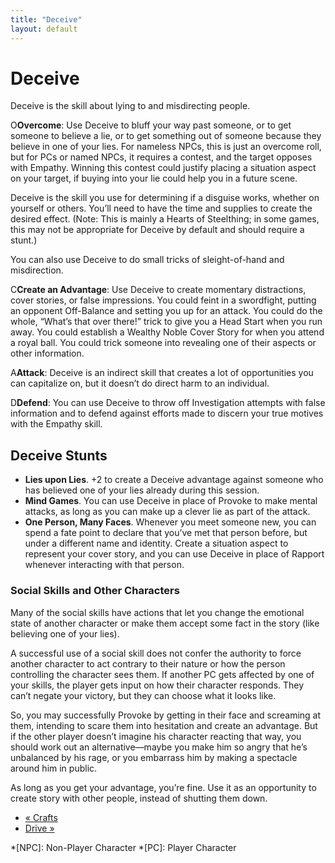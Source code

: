 ```yaml
---
title: "Deceive"
layout: default
---
```


#  Deceive

Deceive is the skill about lying to and misdirecting people.

<span class="fate_font">O</span>**Overcome**: Use Deceive to bluff your way past
someone, or to get someone to believe a lie, or to get something out of
someone because they believe in one of your lies. For nameless NPCs, this is
just an overcome roll, but for PCs or named NPCs, it requires a contest, and
the target opposes with Empathy. Winning this contest could justify placing a
situation aspect on your target, if buying into your lie could help you in a
future scene.

Deceive is the skill you use for determining if a disguise works, whether on
yourself or others. You’ll need to have the time and supplies to create the
desired effect. (Note: This is mainly a Hearts of Steelthing; in some games,
this may not be appropriate for Deceive by default and should require a
stunt.)

You can also use Deceive to do small tricks of sleight-of-hand and
misdirection.

<span class="fate_font">C</span>**Create an Advantage**: Use Deceive to create
momentary distractions, cover stories, or false impressions. You could feint
in a swordfight, putting an opponent <span class="aspect">Off-Balance</span> and
setting you up for an attack. You could do the whole, “What’s that over
there!” trick to give you a <span class="aspect">Head Start</span> when you run away.
You could establish a <span class="aspect">Wealthy Noble Cover Story</span> for when
you attend a royal ball. You could trick someone into revealing one of their
aspects or other information.

<span class="fate_font">A</span>**Attack**: Deceive is an indirect skill that creates
a lot of opportunities you can capitalize on, but it doesn’t do direct harm to
an individual.

<span class="fate_font">D</span>**Defend**: You can use Deceive to throw off
Investigation attempts with false information and to defend against efforts
made to discern your true motives with the Empathy skill.

## Deceive Stunts

  * **Lies upon Lies**. +2 to create a Deceive advantage against someone who has believed one of your lies already during this session.
  * **Mind Games**. You can use Deceive in place of Provoke to make mental attacks, as long as you can make up a clever lie as part of the attack.
  * **One Person, Many Faces**. Whenever you meet someone new, you can spend a fate point to declare that you’ve met that person before, but under a different name and identity. Create a situation aspect to represent your cover story, and you can use Deceive in place of Rapport whenever interacting with that person.

### Social Skills and Other Characters

Many of the social skills have actions that let you change the emotional state
of another character or make them accept some fact in the story (like
believing one of your lies).

A successful use of a social skill does not confer the authority to force
another character to act contrary to their nature or how the person
controlling the character sees them. If another PC gets affected by one of
your skills, the player gets input on how their character responds. They can’t
negate your victory, but they can choose what it looks like.

So, you may successfully Provoke by getting in their face and screaming at
them, intending to scare them into hesitation and create an advantage. But if
the other player doesn’t imagine his character reacting that way, you should
work out an alternative—maybe you make him so angry that he’s unbalanced by
his rage, or you embarrass him by making a spectacle around him in public.

As long as you get your advantage, you’re fine. Use it as an opportunity to
create story with other people, instead of shutting them down.

  * [« Crafts](/fate-srd/fate-core/crafts)
  * [Drive »](/fate-srd/fate-core/drive)

  *[NPC]: Non-Player Character
  *[PC]: Player Character

